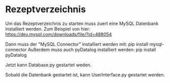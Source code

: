 # Rezeptverzeichnis

Um das Rezeptverzeichnis zu starten muss zuert eine MySQL Datenbank installiert werden. Zum Beispiel von hier: https://dev.mysql.com/downloads/file/?id=488054

Dann muss der "MySQL Connector" installiert werden mit: pip install mysql-connector 
Außerdem muss auch pyDatalog installiert werden: pip install pyDatalog

Jetzt kann Database.py gestartet weden. 

Sobald die Datenbank gestartet ist, kann UserInterface.py gestartet werden.
